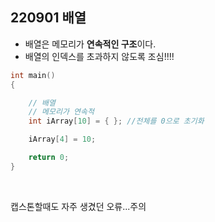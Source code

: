 ## 220901 배열

* 배열은 메모리가 **연속적인 구조**이다.  
* 배열의 인덱스를 초과하지 않도록 조심!!!!  

```cpp
int main()
{

	// 배열
	// 메모리가 연속적
	int iArray[10] = { }; //전체를 0으로 초기화

	iArray[4] = 10;

	return 0;
}
```

<br/>

캡스톤할때도 자주 생겼던 오류...주의  